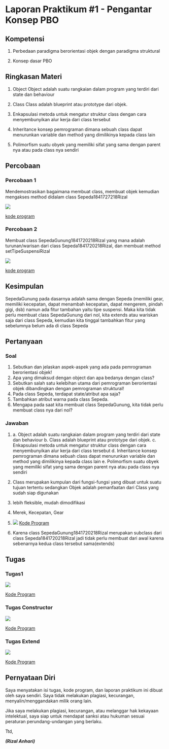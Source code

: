 # Laporan Praktikum #1 - Pengantar Konsep PBO

## Kompetensi

1. Perbedaan paradigma berorientasi objek dengan paradigma struktural

2. Konsep dasar PBO

## Ringkasan Materi

1. Object
Object adalah suatu rangkaian dalam program yang terdiri dari state dan behaviour

2. Class
Class adalah blueprint atau prototype dari objek.

3. Enkapsulasi
metoda untuk mengatur struktur class dengan cara menyembunyikan alur kerja dari class tersebut

4. Inheritance
konsep pemrograman dimana sebuah class dapat menurunkan variable dan method yang dimilikinya kepada class lain

5. Polimorfism
suatu obyek yang memiliki sifat yang sama dengan parent nya atau pada class nya sendiri

## Percobaan

### Percobaan 1

Mendemostrasikan bagaimana membuat class, membuat objek kemudian mengakses method didalam class Sepeda1841727218Rizal

![](img/percobaan1.png)

[kode program](../../src/1_Pengantar_Konsep_PBO/sepedademo/Sepeda1841720218Rizal.java)

### Percobaan 2

Membuat class SepedaGunung1841720218Rizal yang mana adalah turunan/warisan dari class Sepeda1841720218Rizal, dan membuat method setTipeSuspensiRizal

![](img/percobaan2.png)

[kode program](../../src/1_Pengantar_Konsep_PBO/sepedademo/SepedaGunung1841720218Rizal.java)

## Kesimpulan

SepedaGunung pada dasarnya adalah sama dengan Sepeda (memiliki gear, memiliki kecepatan, dapat menambah kecepatan, dapat mengerem, pindah gigi, dsb) namun ada fitur tambahan yaitu tipe suspensi. Maka kita tidak perlu membuat class SepedaGunung dari nol, kita extends atau wariskan saja dari class Sepeda, kemudian kita tinggal tambahkan fitur yang sebelumnya belum ada di class Sepeda

## Pertanyaan

### Soal

1. Sebutkan dan jelaskan aspek-aspek yang ada pada pemrograman berorientasi objek!
2. Apa yang dimaksud dengan object dan apa bedanya dengan class?
3. Sebutkan salah satu kelebihan utama dari pemrograman berorientasi objek dibandingkan dengan pemrograman struktural!
4. Pada class Sepeda, terdapat state/atribut apa saja?
5. Tambahkan atribut warna pada class Sepeda.
6. Mengapa pada saat kita membuat class SepedaGunung, kita tidak perlu membuat class nya dari nol?

### Jawaban

1. 
    a. Object adalah suatu rangkaian dalam program yang terdiri dari state dan behaviour
    b. Class adalah blueprint atau prototype dari objek.
    c. Enkapsulasi metoda untuk mengatur struktur class dengan cara menyembunyikan alur kerja dari class tersebut
    d. Inheritance konsep pemrograman dimana sebuah class dapat menurunkan variable dan method yang dimilikinya kepada class lain
    e. Polimorfism suatu obyek yang memiliki sifat yang sama dengan parent nya atau pada class nya sendiri

2. Class merupakan kumpulan dari fungsi-fungsi yang dibuat untuk suatu tujuan tertentu sedangkan Objek adalah pemanfaatan dari Class yang sudah siap digunakan

3. lebih fleksible, mudah dimodifikasi

4. Merek, Kecepatan, Gear

5. ![](img/extend1.png)
[Kode Program](../../src/1_Pengantar_Konsep_PBO/soal/Sepeda1841720218Rizal.java)

6. Karena class SepedaGunung1841720218Rizal merupakan subclass dari class Sepeda1841720218Rizal jadi tidak perlu membuat dari awal karena sebenarnya kedua class tersebut sama(extends)
## Tugas

### Tugas1

![](img/tugas1.png)

[Kode Program](../../src/1_Pengantar_Konsep_PBO/tugas/)

### Tugas Constructor

![](img/constructor1.png)

[Kode Program](../../src/1_Pengantar_Konsep_PBO/constructor/)

### Tugas Extend

![](img/extend1.png)

[Kode Program](../../src/1_Pengantar_Konsep_PBO/extend)

## Pernyataan Diri

Saya menyatakan isi tugas, kode program, dan laporan praktikum ini dibuat oleh saya sendiri. Saya tidak melakukan plagiasi, kecurangan, menyalin/menggandakan milik orang lain.

Jika saya melakukan plagiasi, kecurangan, atau melanggar hak kekayaan intelektual, saya siap untuk mendapat sanksi atau hukuman sesuai peraturan perundang-undangan yang berlaku.

Ttd,

***(Rizal Anhari)***
